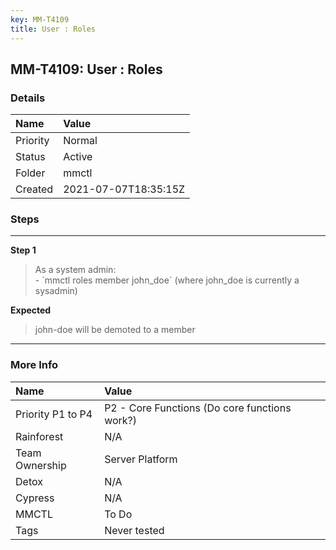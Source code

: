 ```yaml
---
key: MM-T4109
title: User : Roles
---
```


## MM-T4109: User : Roles

### Details

| Name     | Value                |
| :------- | :------------------- |
| Priority | Normal               |
| Status   | Active               |
| Folder   | mmctl                |
| Created  | 2021-07-07T18:35:15Z |

### Steps

<hr/>

**Step 1**

> <article>As a system admin:<br />- `mmctl roles member john_doe` (where john_doe is currently a sysadmin)</article>

**Expected**

> <article>john-doe will be demoted to a member</article>

<hr/>

### More Info

| Name              | Value                                         |
| :---------------- | :-------------------------------------------- |
| Priority P1 to P4 | P2 - Core Functions (Do core functions work?) |
| Rainforest        | N/A                                           |
| Team Ownership    | Server Platform                               |
| Detox             | N/A                                           |
| Cypress           | N/A                                           |
| MMCTL             | To Do                                         |
| Tags              | Never tested                                  |

